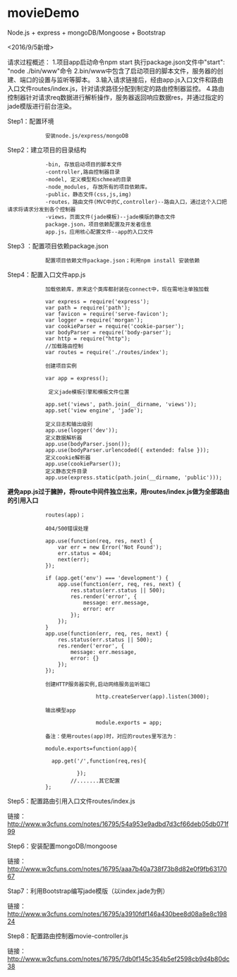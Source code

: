 ﻿# movieDemo
Node.js + express + mongoDB/Mongoose + Bootstrap

<2016/9/5新增>

请求过程概述：
    1.项目app启动命令npm start  执行package.json文件中"start": "node ./bin/www"命令
    2.bin/www中包含了启动项目的脚本文件，服务器的创建、端口的设置与监听等脚本。
    3.输入请求链接后，经由app.js入口文件和路由入口文件routes/index.js，针对请求路径分配到制定的路由控制器监控。
    4.路由控制器针对请求req数据进行解析操作，服务器返回响应数据res，并通过指定的jade模版进行前台渲染。

Step1：配置环境

                安装node.js/express/mongoDB

Step2：建立项目的目录结构
                
                -bin, 存放启动项目的脚本文件
                -controller,路由控制器目录
                -model, 定义模型和schmea的目录
                -node_modules, 存放所有的项目依赖库。
                -public，静态文件(css,js,img)
                -routes，路由文件(MVC中的C,controller)--路由入口，通过这个入口把请求将请求分发到各个控制器
                -views，页面文件(jade模板)--jade模版的静态文件
                package.json，项目依赖配置及开发者信息
                app.js，应用核心配置文件--app的入口文件
        
Step3 ：配置项目依赖package.json

                配置项目依赖文件package.json；利用npm install 安装依赖
        
Step4：配置入口文件app.js

                加载依赖库，原来这个类库都封装在connect中，现在需地注单独加载

                var express = require('express');
                var path = require('path');
                var favicon = require('serve-favicon');
                var logger = require('morgan');
                var cookieParser = require('cookie-parser');
                var bodyParser = require('body-parser');
                var http = require("http");
                //加载路由控制
                var routes = require('./routes/index');

                创建项目实例
                 
                var app = express();
                
                 定义jade模板引擎和模板文件位置
                 
                app.set('views', path.join(__dirname, 'views'));
                app.set('view engine', 'jade');
                
                定义日志和输出级别
                app.use(logger('dev'));
                定义数据解析器
                app.use(bodyParser.json());
                app.use(bodyParser.urlencoded({ extended: false }));
                定义cookie解析器
                app.use(cookieParser());
                定义静态文件目录
                app.use(express.static(path.join(__dirname, 'public')));

****避免app.js过于臃肿，将route中间件独立出来，用routes/index.js做为全部路由的引用入口****
                
                routes(app)；

                404/500错误处理
                
                app.use(function(req, res, next) {
                    var err = new Error('Not Found');
                    err.status = 404;
                    next(err);
                });

                if (app.get('env') === 'development') {
                    app.use(function(err, req, res, next) {
                        res.status(err.status || 500);
                        res.render('error', {
                            message: err.message,
                            error: err
                        });
                    });
                }
                app.use(function(err, req, res, next) {
                    res.status(err.status || 500);
                    res.render('error', {
                        message: err.message,
                        error: {}
                    });
                });

                创建HTTP服务器实例,启动网络服务监听端口
                
                                http.createServer(app).listen(3000);
                
                输出模型app
                
                                module.exports = app;
                                
                备注：使用routes(app)时，对应的routes里写法为：

                module.exports=function(app){
                
                  app.get('/',function(req,res){
                    
                          });
                        //.......其它配置
                };

Step5：配置路由引用入口文件routes/index.js

链接：http://www.w3cfuns.com/notes/16795/54a953e9adbd7d3cf66deb05db071f99

Step6：安装配置mongoDB/mongoose

链接：http://www.w3cfuns.com/notes/16795/aaa7b40a738f73b8d82e0f9fb6317067

Stap7：利用Bootstrap编写jade模版（以index.jade为例）

链接：http://www.w3cfuns.com/notes/16795/a3910fdf146a430bee8d08a8e8c19824

Step8：配置路由控制器movie-controller.js

链接：http://www.w3cfuns.com/notes/16795/7db0f145c354b5ef2598cb9d4b80dc38
